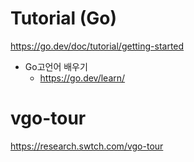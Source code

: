 # Tutorial (Go)

https://go.dev/doc/tutorial/getting-started

- Go고언어 배우기
  - https://go.dev/learn/


# vgo-tour


https://research.swtch.com/vgo-tour
